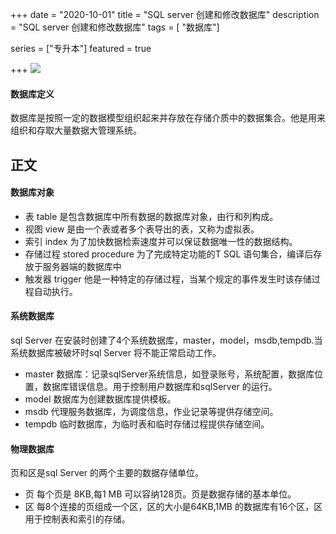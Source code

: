 +++
date = "2020-10-01"
title = "SQL server 创建和修改数据库"
description = "SQL server 创建和修改数据库"
tags = [ "数据库"]

series = ["专升本"]
featured = true

+++
![](https://gitee.com/lalalaxiaowifi/pictures/raw/master/image/%E6%97%A5%E5%B8%B8%E6%90%AC%E7%A0%96%E5%A4%B4.png)

#### 数据库定义
数据库是按照一定的数据模型组织起来并存放在存储介质中的数据集合。他是用来组织和存取大量数据大管理系统。

## 正文

#### 数据库对象

- 表 table 是包含数据库中所有数据的数据库对象，由行和列构成。
- 视图 view  是由一个表或者多个表导出的表，又称为虚拟表。
- 索引 index 为了加快数据检索速度并可以保证数据唯一性的数据结构。
- 存储过程 stored procedure 为了完成特定功能的T SQL 语句集合，编译后存放于服务器端的数据库中
- 触发器 trigger 他是一种特定的存储过程，当某个规定的事件发生时该存储过程自动执行。

#### 系统数据库

sql Server 在安装时创建了4个系统数据库，master，model，msdb,tempdb.当系统数据库被破坏时sql Server 将不能正常启动工作。

- master 数据库：记录sqlServer系统信息，如登录账号，系统配置，数据库位置，数据库错误信息。用于控制用户数据库和sqlServer 的运行。
- model 数据库为创建数据库提供模板。
- msdb 代理服务数据库，为调度信息，作业记录等提供存储空间。
- tempdb 临时数据库，为临时表和临时存储过程提供存储空间。

#### 物理数据库

页和区是sql Server 的两个主要的数据存储单位。

- 页 每个页是 8KB,每1 MB 可以容纳128页。页是数据存储的基本单位。
- 区 每8个连接的页组成一个区，区的大小是64KB,1MB 的数据库有16个区，区用于控制表和索引的存储。